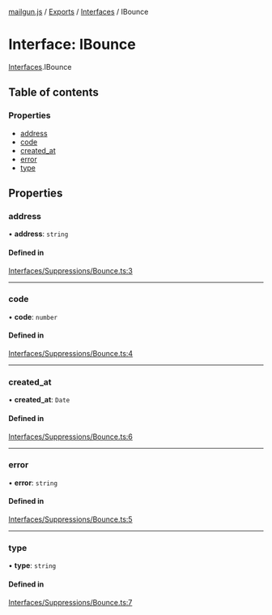 [mailgun.js](../README.md) / [Exports](../modules.md) / [Interfaces](../modules/Interfaces.md) / IBounce

# Interface: IBounce

[Interfaces](../modules/Interfaces.md).IBounce

## Table of contents

### Properties

- [address](Interfaces.IBounce.md#address)
- [code](Interfaces.IBounce.md#code)
- [created\_at](Interfaces.IBounce.md#created_at)
- [error](Interfaces.IBounce.md#error)
- [type](Interfaces.IBounce.md#type)

## Properties

### address

• **address**: `string`

#### Defined in

[Interfaces/Suppressions/Bounce.ts:3](https://github.com/mailgun/mailgun.js/blob/0486635/lib/Interfaces/Suppressions/Bounce.ts#L3)

___

### code

• **code**: `number`

#### Defined in

[Interfaces/Suppressions/Bounce.ts:4](https://github.com/mailgun/mailgun.js/blob/0486635/lib/Interfaces/Suppressions/Bounce.ts#L4)

___

### created\_at

• **created\_at**: `Date`

#### Defined in

[Interfaces/Suppressions/Bounce.ts:6](https://github.com/mailgun/mailgun.js/blob/0486635/lib/Interfaces/Suppressions/Bounce.ts#L6)

___

### error

• **error**: `string`

#### Defined in

[Interfaces/Suppressions/Bounce.ts:5](https://github.com/mailgun/mailgun.js/blob/0486635/lib/Interfaces/Suppressions/Bounce.ts#L5)

___

### type

• **type**: `string`

#### Defined in

[Interfaces/Suppressions/Bounce.ts:7](https://github.com/mailgun/mailgun.js/blob/0486635/lib/Interfaces/Suppressions/Bounce.ts#L7)

